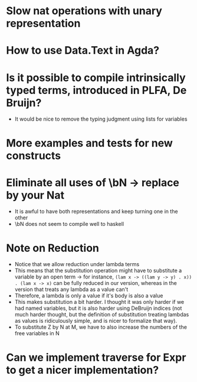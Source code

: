 # Slow nat operations with unary representation
# How to use Data.Text in Agda?
# Is it possible to compile intrinsically typed terms, introduced in PLFA, De Bruijn?
 - It would be nice to remove the typing judgment using lists for variables
# More examples and tests for new constructs
# Eliminate all uses of \bN -> replace by your Nat
  - It is awful to have both representations and keep turning one in the other
  - \bN does not seem to compile well to haskell

# Note on Reduction
  - Notice that we allow reduction under lambda terms
  - This means that the substitution operation might have to substitute a variable by an open term -> for instance, `(lam x -> ((lam y -> y) . x)) . (lam x -> x)` can be fully reduced in our version, whereas in the version that treats any lambda as a value can't
  - Therefore, a lambda is only a value if it's body is also a value
  - This makes substitution a bit harder. I thought it was only harder if we had named variables, but it is also harder using DeBruijn indices (not much harder thought, but the definition of substitution treating lambdas as values is ridiculously simple, and is nicer to formalize that way).
  - To substitute Z by N at M, we have to also increase the numbers of the free variables in N

# Can we implement traverse for Expr to get a nicer implementation?
